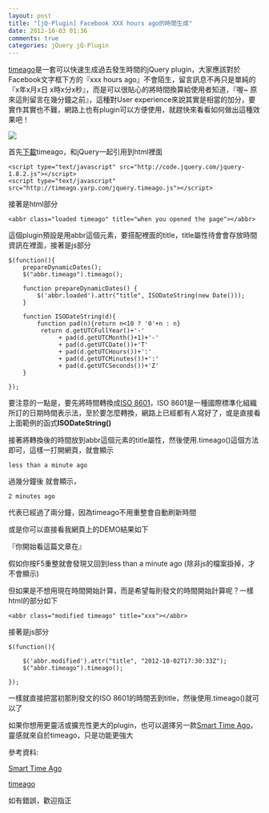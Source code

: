 ```yaml
---
layout: post
title: "[jQ-Plugin] Facebook XXX hours ago的時間生成"
date: 2012-10-03 01:36
comments: true
categories: jQuery jQ-Plugin
---
```


<a href="http://timeago.yarp.com/" target="_blank">timeago</a>是一套可以快速生成過去發生時間的jQuery plugin，大家應該對於Facebook文字框下方的『xxx hours ago』不會陌生，留言訊息不再只是單純的『x年x月x日 x時x分x秒』，而是可以很貼心的將時間換算給使用者知道，『喔~ 原來這則留言在幾分鐘之前』，這種對User experience來說其實是相當的加分，要實作其實也不難，網路上也有plugin可以方便使用，就趕快來看看如何做出這種效果吧！

<img src="https://lh6.googleusercontent.com/-8eJHMArd3w0/UGxqjpAcHYI/AAAAAAAABqY/Z8lDGoeU_58/s409/1.jpg" />

<!--more-->

首先<a href="http://timeago.yarp.com/jquery.timeago.js" target="_blank">下載</a>timeago，和jQuery一起引用到html裡面

    <script type="text/javascript" src="http://code.jquery.com/jquery-1.8.2.js"></script>
	<script type="text/javascript" src="http://timeago.yarp.com/jquery.timeago.js"></script>
	
接著是html部分

	<abbr class="loaded timeago" title="when you opened the page"></abbr>
	
這個plugin預設是用abbr這個元素，要搭配裡面的title，title屬性待會會存放時間資訊在裡面，接著是js部分

	$(function(){
		prepareDynamicDates();		
		$("abbr.timeago").timeago();		

		function prepareDynamicDates() {
			$('abbr.loaded').attr("title", ISODateString(new Date()));						
		}

		function ISODateString(d){
			function pad(n){return n<10 ? '0'+n : n}
			 return d.getUTCFullYear()+'-'
				  + pad(d.getUTCMonth()+1)+'-'
				  + pad(d.getUTCDate())+'T'
				  + pad(d.getUTCHours())+':'
				  + pad(d.getUTCMinutes())+':'
				  + pad(d.getUTCSeconds())+'Z'
		}		
		
	});

要注意的一點是，要先將時間轉換成<a href="http://zh.wikipedia.org/wiki/ISO_8601" target="_blank">ISO 8601</a>，ISO 8601是一種國際標準化組織所訂的日期時間表示法，至於要怎麼轉換，網路上已經都有人寫好了，或是直接看上面範例的函式**ISODateString()**

接著將轉換後的時間放到abbr這個元素的title屬性，然後使用.timeago()這個方法即可，這樣一打開網頁，就會顯示

	less than a minute ago
	
過幾分鐘後 就會顯示，

	2 minutes ago
	
代表已經過了兩分鐘，因為timeago不用重整會自動刷新時間

或是你可以直接看我網頁上的DEMO結果如下

『你開始看這篇文章在<abbr class="loaded timeago" title="when you opened the page"></abbr>』
<script type="text/javascript" src="http://code.jquery.com/jquery-1.8.2.js"></script>
<script type="text/javascript" src="http://timeago.yarp.com/jquery.timeago.js"></script>
<script>
	$(function(){
		prepareDynamicDates();		
		$("abbr.timeago").timeago();		

		function prepareDynamicDates() {
			$('abbr.loaded').attr("title", ISODateString(new Date()));						
		}

		function ISODateString(d){
			function pad(n){return n<10 ? '0'+n : n}
			 return d.getUTCFullYear()+'-'
				  + pad(d.getUTCMonth()+1)+'-'
				  + pad(d.getUTCDate())+'T'
				  + pad(d.getUTCHours())+':'
				  + pad(d.getUTCMinutes())+':'
				  + pad(d.getUTCSeconds())+'Z'
		}		
		
	});
</script>

假如你按F5重整就會發現又回到less than a minute ago (除非js的檔案掛掉，才不會顯示)

但如果是不想用現在時間開始計算，而是希望每則發文的時間開始計算呢？一樣html的部分如下

	<abbr class="modified timeago" title="xxx"></abbr>
	
接著是js部分

	$(function(){
	
		$('abbr.modified').attr("title", "2012-10-02T17:30:33Z");
		$("abbr.timeago").timeago();			
		
	});
	
一樣就直接把當初那則發文的ISO 8601的時間丟到title，然後使用.timeago()就可以了

如果你想用更靈活或擴充性更大的plugin，也可以選擇另一款<a href="http://pragmaticly.github.com/smart-time-ago/" target="_blank">Smart Time Ago</a>，靈感就來自於timeago，只是功能更強大

參考資料:

<a href="http://pragmaticly.github.com/smart-time-ago/" target="_blank">Smart Time Ago</a>

<a href="http://timeago.yarp.com/" target="_blank">timeago</a>

如有錯誤，歡迎指正
